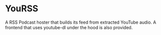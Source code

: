 # YouRSS
A RSS Podcast hoster that builds its feed from extracted YouTube audio. A frontend that uses youtube-dl under the hood is also provided. 
